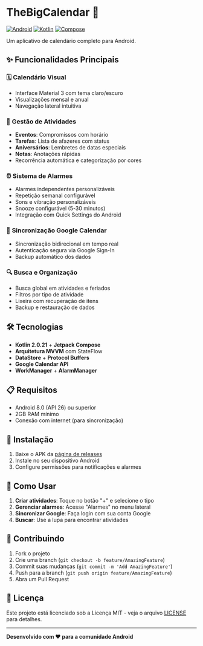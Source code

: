 # TheBigCalendar 📅

[![Android](https://img.shields.io/badge/Android-26%2B-green.svg)](https://developer.android.com)
[![Kotlin](https://img.shields.io/badge/Kotlin-2.0.21-blue.svg)](https://kotlinlang.org)
[![Compose](https://img.shields.io/badge/Jetpack%20Compose-2024.09.00-orange.svg)](https://developer.android.com/jetpack/compose)

Um aplicativo de calendário completo para Android.

## ✨ Funcionalidades Principais

### 🗓️ **Calendário Visual**
- Interface Material 3 com tema claro/escuro
- Visualizações mensal e anual
- Navegação lateral intuitiva

### 📝 **Gestão de Atividades**
- **Eventos**: Compromissos com horário
- **Tarefas**: Lista de afazeres com status
- **Aniversários**: Lembretes de datas especiais
- **Notas**: Anotações rápidas
- Recorrência automática e categorização por cores

### ⏰ **Sistema de Alarmes**
- Alarmes independentes personalizáveis
- Repetição semanal configurável
- Sons e vibração personalizáveis
- Snooze configurável (5-30 minutos)
- Integração com Quick Settings do Android

### 🔄 **Sincronização Google Calendar**
- Sincronização bidirecional em tempo real
- Autenticação segura via Google Sign-In
- Backup automático dos dados

### 🔍 **Busca e Organização**
- Busca global em atividades e feriados
- Filtros por tipo de atividade
- Lixeira com recuperação de itens
- Backup e restauração de dados

## 🛠️ Tecnologias

- **Kotlin 2.0.21** + **Jetpack Compose**
- **Arquitetura MVVM** com StateFlow
- **DataStore** + **Protocol Buffers**
- **Google Calendar API**
- **WorkManager** + **AlarmManager**

## 📋 Requisitos

- Android 8.0 (API 26) ou superior
- 2GB RAM mínimo
- Conexão com internet (para sincronização)

## 🚀 Instalação

1. Baixe o APK da [página de releases](../../releases)
2. Instale no seu dispositivo Android
3. Configure permissões para notificações e alarmes

## 📱 Como Usar

1. **Criar atividades**: Toque no botão "+" e selecione o tipo
2. **Gerenciar alarmes**: Acesse "Alarmes" no menu lateral
3. **Sincronizar Google**: Faça login com sua conta Google
4. **Buscar**: Use a lupa para encontrar atividades

## 🤝 Contribuindo

1. Fork o projeto
2. Crie uma branch (`git checkout -b feature/AmazingFeature`)
3. Commit suas mudanças (`git commit -m 'Add AmazingFeature'`)
4. Push para a branch (`git push origin feature/AmazingFeature`)
5. Abra um Pull Request

## 📄 Licença

Este projeto está licenciado sob a Licença MIT - veja o arquivo [LICENSE](LICENSE) para detalhes.

---

**Desenvolvido com ❤️ para a comunidade Android**
